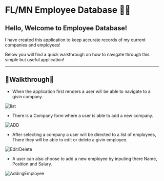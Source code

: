 # FL/MN Employee Database 🧑‍🏭

  Hello, Welcome to Employee Database! 
-
I have created this application to keep accurate records of my current companies and employees!

Below you will find a quick walkthrough on how to navigate through this simple but useful application!

---

🌟Walkthrough🌟
---

- When the application first renders a user will be able to navigate to a givin
  company.

![list](https://media.giphy.com/media/F3fg76tXb5QiMriMXB/giphy.gif)

- There is a Company form where a user is able to add a new company.

![ADD](https://media.giphy.com/media/f0gIHhn53LCOUuJ6kD/giphy.gif)

- After selecting a company a user will be directed to a list of employees,
  There they will be able to edit or delete a givin employee.

![Edit/Delete](https://media.giphy.com/media/Fz7ko3OU10PtDOVhuK/giphy.gif)

- A user can also choose to add a new employee by inputing there Name, Position and Salary.

![AddingEmployee](https://media.giphy.com/media/iM3OLpp9iFgbOJdQMj/giphy.gif)


